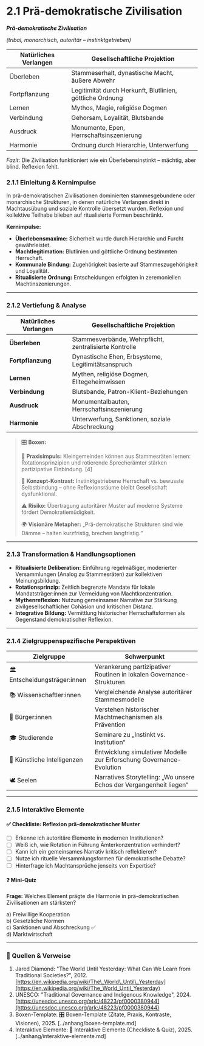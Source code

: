 # 2.1 Prä-demokratische Zivilisation

_**Prä-demokratische Zivilisation**_

_(tribal, monarchisch, autoritär – instinktgetrieben)_

| Natürliches Verlangen | Gesellschaftliche Projektion                              |
| --------------------- | --------------------------------------------------------- |
| Überleben             | Stammeserhalt, dynastische Macht, äußere Abwehr           |
| Fortpflanzung         | Legitimität durch Herkunft, Blutlinien, göttliche Ordnung |
| Lernen                | Mythos, Magie, religiöse Dogmen                           |
| Verbindung            | Gehorsam, Loyalität, Blutsbande                           |
| Ausdruck              | Monumente, Epen, Herrschaftsinszenierung                  |
| Harmonie              | Ordnung durch Hierarchie, Unterwerfung                    |

_Fazit_: Die Zivilisation funktioniert wie ein Überlebensinstinkt – mächtig, aber blind. Reflexion fehlt.

### 2.1.1 Einleitung & Kernimpulse

In prä-demokratischen Zivilisationen dominierten stammesgebundene oder monarchische Strukturen, in denen natürliche Verlangen direkt in Machtausübung und soziale Kontrolle übersetzt wurden. Reflexion und kollektive Teilhabe blieben auf ritualisierte Formen beschränkt.

**Kernimpulse:**

* **Überlebensmaxime:** Sicherheit wurde durch Hierarchie und Furcht gewährleistet.
* **Machtlegitimation:** Blutlinien und göttliche Ordnung bestimmten Herrschaft.
* **Kommunale Bindung:** Zugehörigkeit basierte auf Stammeszugehörigkeit und Loyalität.
* **Ritualisierte Ordnung:** Entscheidungen erfolgten in zeremoniellen Machtinszenierungen.

***

### 2.1.2 Vertiefung & Analyse

| Natürliches Verlangen | Gesellschaftliche Projektion                           |
| --------------------- | ------------------------------------------------------ |
| **Überleben**         | Stammesverbände, Wehrpflicht, zentralisierte Kontrolle |
| **Fortpflanzung**     | Dynastische Ehen, Erbsysteme, Legitimitätsanspruch     |
| **Lernen**            | Mythen, religiöse Dogmen, Elitegeheimwissen            |
| **Verbindung**        | Blutsbande, Patron-Klient-Beziehungen                  |
| **Ausdruck**          | Monumentalbauten, Herrschaftsinszenierung              |
| **Harmonie**          | Unterwerfung, Sanktionen, soziale Abschreckung         |

> 🎛️ **Boxen:**
>
> 📌 **Praxisimpuls:** Kleingemeinden können aus Stammesräten lernen: Rotationsprinzipien und rotierende Sprecherämter stärken partizipative Einbindung. \[4]
>
> 🧠 **Konzept-Kontrast:** Instinktgetriebene Herrschaft vs. bewusste Selbstbindung – ohne Reflexionsräume bleibt Gesellschaft dysfunktional.
>
> ⚠️ **Risiko:** Übertragung autoritärer Muster auf moderne Systeme fördert Demokratiemüdigkeit.
>
> 🌍 **Visionäre Metapher:** „Prä-demokratische Strukturen sind wie Dämme – halten kurzfristig, brechen langfristig.“

***

### 2.1.3 Transformation & Handlungsoptionen

* **Ritualisierte Deliberation:** Einführung regelmäßiger, moderierter Versammlungen (Analog zu Stammesräten) zur kollektiven Meinungsbildung.
* **Rotationsprinzip:** Zeitlich begrenzte Mandate für lokale Mandatsträger:innen zur Vermeidung von Machtkonzentration.
* **Mythenreflexion:** Nutzung gemeinsamer Narrative zur Stärkung zivilgesellschaftlicher Cohäsion und kritischen Distanz.
* **Integrative Bildung:** Vermittlung historischer Herrschaftsformen als Gegenstand demokratischer Reflexion.

***

### 2.1.4 Zielgruppenspezifische Perspektiven

| Zielgruppe                    | Schwerpunkt                                                          |
| ----------------------------- | -------------------------------------------------------------------- |
| 🏛️ Entscheidungsträger:innen | Verankerung partizipativer Routinen in lokalen Governance-Strukturen |
| 📚 Wissenschaftler:innen      | Vergleichende Analyse autoritärer Stammesmodelle                     |
| 🧍 Bürger:innen               | Verstehen historischer Machtmechanismen als Prävention               |
| 🎓 Studierende                | Seminare zu „Instinkt vs. Institution“                               |
| 🤖 Künstliche Intelligenzen   | Entwicklung simulativer Modelle zur Erforschung Governance-Evolution |
| 🕊️ Seelen                    | Narratives Storytelling: „Wo unsere Echos der Vergangenheit liegen“  |

***

### 2.1.5 Interaktive Elemente

#### ✅ Checkliste: Reflexion prä-demokratischer Muster

* [ ] Erkenne ich autoritäre Elemente in modernen Institutionen?
* [ ] Weiß ich, wie Rotation in Führung Ämterkonzentration verhindert?
* [ ] Kann ich ein gemeinsames Narrativ kritisch reflektieren?
* [ ] Nutze ich rituelle Versammlungsformen für demokratische Debatte?
* [ ] Hinterfrage ich Machtansprüche jenseits von Expertise?

#### ❓ Mini-Quiz

**Frage:** Welches Element prägte die Harmonie in prä-demokratischen Zivilisationen am stärksten?

a) Freiwillige Kooperation\
b) Gesetzliche Normen\
c) Sanktionen und Abschreckung ✅\
d) Marktwirtschaft

***

### 📎 Quellen & Verweise

1. Jared Diamond: "The World Until Yesterday: What Can We Learn from Traditional Societies?", 2012. [https://en.wikipedia.org/wiki/The\_World\_Until\_Yesterday](https://en.wikipedia.org/wiki/The_World_Until_Yesterday)
2. UNESCO: "Traditional Governance and Indigenous Knowledge", 2024. [https://unesdoc.unesco.org/ark:/48223/pf0000380944](https://unesdoc.unesco.org/ark:/48223/pf0000380944)
3. Boxen-Template: 🎛️ Boxen-Template (Zitate, Praxis, Kontraste, Visionen), 2025. \[../anhang/boxen-template.md]
4. Interaktive Elemente: 🧩 Interaktive Elemente (Checkliste & Quiz), 2025. \[../anhang/interaktive-elemente.md]
